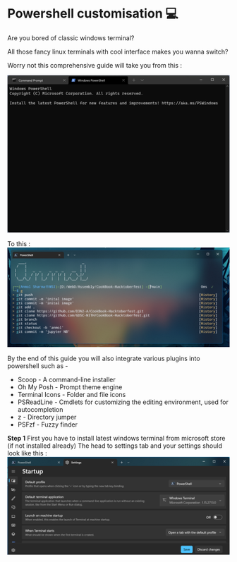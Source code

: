 # Powershell customisation 💻

Are you bored of classic windows terminal?

All those fancy linux terminals with cool interface makes you wanna switch?

Worry not this comprehensive guide will take you from this :

![Starting](https://raw.githubusercontent.com/D3N2-A/CookBook-Hacktoberfest/main/Powershell/img/start.webp)

To this :
![Finish](https://raw.githubusercontent.com/D3N2-A/CookBook-Hacktoberfest/main/Powershell/img/finish.png)

By the end of this guide you will also integrate various plugins into powershell such as -

- Scoop - A command-line installer
- Oh My Posh - Prompt theme engine
- Terminal Icons - Folder and file icons
- PSReadLine - Cmdlets for customizing the editing environment, used for autocompletion
- z - Directory jumper
- PSFzf - Fuzzy finder

**Step 1**
First you have to install latest windows terminal from microsoft store (if not installed already)
The head to settings tab and your settings should look like this :
![settings](https://raw.githubusercontent.com/D3N2-A/CookBook-Hacktoberfest/main/Powershell/img/settings.png)

